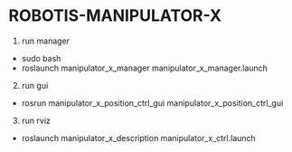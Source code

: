 # ROBOTIS-MANIPULATOR-X

1. run manager
- sudo bash
- roslaunch manipulator_x_manager manipulator_x_manager.launch

2. run gui
- rosrun manipulator_x_position_ctrl_gui manipulator_x_position_ctrl_gui

3. run rviz
- roslaunch manipulator_x_description manipulator_x_ctrl.launch
